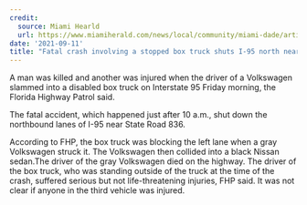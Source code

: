 ```yaml
---
credit:
  source: Miami Hearld
  url: https://www.miamiherald.com/news/local/community/miami-dade/article254138328.html
date: '2021-09-11'
title: "Fatal crash involving a stopped box truck shuts I-95 north near State Road 836"
---
```

A man was killed and another was injured when the driver of a Volkswagen slammed into a disabled box truck on Interstate 95 Friday morning, the Florida Highway Patrol said.

The fatal accident, which happened just after 10 a.m., shut down the northbound lanes of I-95 near State Road 836.

According to FHP, the box truck was blocking the left lane when a gray Volkswagen struck it. The Volkswagen then collided into a black Nissan sedan.The driver of the gray Volkswagen died on the highway. The driver of the box truck, who was standing outside of the truck at the time of the crash, suffered serious but not life-threatening injuries, FHP said. It was not clear if anyone in the third vehicle was injured.
